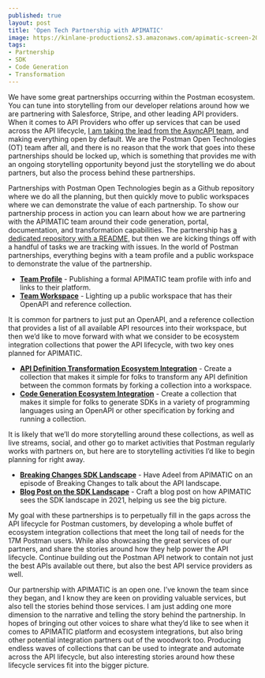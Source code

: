 ```yaml
---
published: true
layout: post
title: 'Open Tech Partnership with APIMATIC'
image: https://kinlane-productions2.s3.amazonaws.com/apimatic-screen-2021-11.png
tags:
- Partnership
- SDK
- Code Generation
- Transformation
---
```

We have some great partnerships occurring within the Postman ecosystem. You can tune into storytelling from our developer relations around how we are partnering with Salesforce, Stripe, and other leading API providers. When it comes to API Providers who offer up services that can be used across the API lifecycle, [I am taking the lead from the AsyncAPI team](https://blog.postman.com/managing-next-generation-of-api-specifications/%22), and making everything open by default. We are the Postman Open Technologies (OT) team after all, and there is no reason that the work that goes into these partnerships should be locked up, which is something that provides me with an ongoing storytelling opportunity beyond just the storytelling we do about partners, but also the process behind these partnerships.

Partnerships with Postman Open Technologies begin as a Github repository where we do all the planning, but then quickly move to public workspaces where we can demonstrate the value of each partnership. To show our partnership process in action you can learn about how we are partnering with the APIMATIC team around their code generation, portal, documentation, and transformation capabilities. The partnership has [a dedicated repository with a README,](https://github.com/postman-open-technologies/apimatic) but then we are kicking things off with a handful of tasks we are tracking with issues. In the world of Postman partnerships, everything begins with a team profile and a public workspace to demonstrate the value of the partnership.

- [**Team Profile**](https://github.com/postman-open-technologies/apimatic/issues/1) - Publishing a formal APIMATIC team profile with info and links to their platform.
- [**Team Workspace**](https://github.com/postman-open-technologies/apimatic/issues/2) - Lighting up a public workspace that has their OpenAPI and reference collection.

It is common for partners to just put an OpenAPI, and a reference collection that provides a list of all available API resources into their workspace, but then we’d like to move forward with what we consider to be ecosystem integration collections that power the API lifecycle, with two key ones planned for APIMATIC.

- [**API Definition Transformation Ecosystem Integration**](https://github.com/postman-open-technologies/apimatic/issues/5) - Create a collection that makes it simple for folks to transform any API definition between the common formats by forking a collection into a workspace.
- [**Code Generation Ecosystem Integration**](https://github.com/postman-open-technologies/apimatic/issues/4) - Create a collection that makes it simple for folks to generate SDKs in a variety of programming languages using an OpenAPI or other specification by forking and running a collection.

It is likely that we’ll do more storytelling around these collections, as well as live streams, social, and other go to market activities that Postman regularly works with partners on, but here are to storytelling activities I’d like to begin planning for right away.

- [**Breaking Changes SDK Landscape**](https://github.com/postman-open-technologies/apimatic/issues/6) - Have Adeel from APIMATIC on an episode of Breaking Changes to talk about the API landscape.
- [**Blog Post on the SDK Landscape**](https://github.com/postman-open-technologies/apimatic/issues/7) - Craft a blog post on how APIMATIC sees the SDK landscape in 2021, helping us see the big picture.

My goal with these partnerships is to perpetually fill in the gaps across the API lifecycle for Postman customers, by developing a whole buffet of ecosystem integration collections that meet the long tail of needs for the 17M Postman users. While also showcasing the great services of our partners, and share the stories around how they help power the API lifecycle. Continue building out the Postman API network to contain not just the best APIs available out there, but also the best API service providers as well.

Our partnership with APIMATIC is an open one. I’ve known the team since they began, and I know they are keen on providing valuable services, but also tell the stories behind those services. I am just adding one more dimension to the narrative and telling the story behind the partnership. In hopes of bringing out other voices to share what they’d like to see when it comes to APIMATIC platform and ecosystem integrations, but also bring other potential integration partners out of the woodwork too. Producing endless waves of collections that can be used to integrate and automate across the API lifecycle, but also interesting stories around how these lifecycle services fit into the bigger picture.

